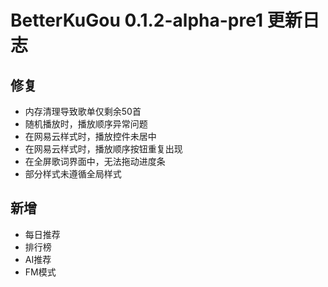 # BetterKuGou 0.1.2-alpha-pre1 更新日志

## 修复
- 内存清理导致歌单仅剩余50首
- 随机播放时，播放顺序异常问题
- 在网易云样式时，播放控件未居中
- 在网易云样式时，播放顺序按钮重复出现
- 在全屏歌词界面中，无法拖动进度条
- 部分样式未遵循全局样式


## 新增
- 每日推荐
- 排行榜
- AI推荐
- FM模式